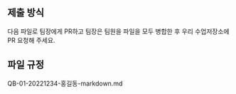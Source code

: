 ## 제출 방식

다음 파일로 팀장에게 PR하고 팀장은 팀원을 파일을 모두 병합한 후 우리 수업저장소에 PR 요청해 주세요. 


## 파일 규정

QB-01-20221234-홍길동-markdown.md

